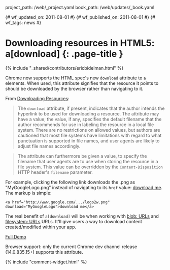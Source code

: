 project_path: /web/_project.yaml
book_path: /web/updates/_book.yaml

{# wf_updated_on: 2011-08-01 #}
{# wf_published_on: 2011-08-01 #}
{# wf_tags: news #}

# Downloading resources in HTML5: a[download] {: .page-title }

{% include "_shared/contributors/ericbidelman.html" %}


Chrome now supports the HTML spec's new `download` attribute to `a` elements. When used, this attribute signifies that the resource it points to should be downloaded by the browser rather than navigating to it.

From [Downloading Resources](http://developers.whatwg.org/links.html#downloading-resources):

>The `download` attribute, if present, indicates that the author intends the hyperlink to be used for downloading a resource. The attribute may have a value; the value, if any, specifies the default filename that the author recommends for use in labeling the resource in a local file system. There are no restrictions on allowed values, but authors are cautioned that most file systems have limitations with regard to what punctuation is supported in file names, and user agents are likely to adjust file names accordingly.

>The attribute can furthermore be given a value, to specify the filename that user agents are to use when storing the resource in a file system. This value can be overridden by the `Content-Disposition` HTTP header's `filename` parameter.

For example, clicking the following link downloads the .png as "MyGoogleLogo.png" instead of navigating to its `href` value: <a href="http://www.google.com/intl/en_com/images/srpr/logo2w.png" download="MyGoogleLogo">download me</a>. The markup is simple:


    <a href="http://www.google.com/.../logo2w.png" download="MyGoogleLogo">download me</a>
    

The real benefit of `a[download]` will be when working with [blob: URLs](http://www.html5rocks.com/en/tutorials/workers/basics/#toc-inlineworkers-bloburis) and [filesystem: URLs](http://html5-demos.appspot.com/static/filesystem/generatingResourceURIs.html) URLs.
It'll give users a way to download content created/modified within your app.

[Full Demo](http://html5-demos.appspot.com/static/a.download.html)

Browser support: only the current Chrome dev channel release (14.0.835.15+) supports this attribute.


{% include "comment-widget.html" %}
